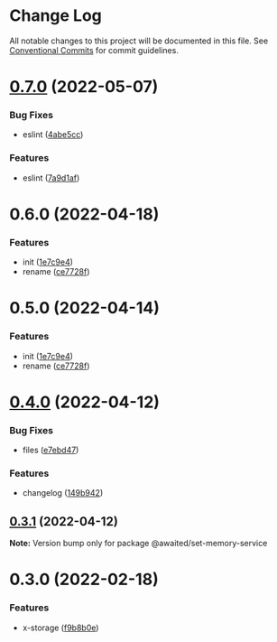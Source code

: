 # Change Log

All notable changes to this project will be documented in this file.
See [Conventional Commits](https://conventionalcommits.org) for commit guidelines.

# [0.7.0](http://git.hcece.com:22122/fe-pkgs/hdec/compare/@awaited/set-memory-service@0.6.0...@awaited/set-memory-service@0.7.0) (2022-05-07)

### Bug Fixes

- eslint ([4abe5cc](http://git.hcece.com:22122/fe-pkgs/hdec/commits/4abe5cc9f4af072942e2be6109f8f67e504664e2))

### Features

- eslint ([7a9d1af](http://git.hcece.com:22122/fe-pkgs/hdec/commits/7a9d1af47acbcfa26042a583cf67440f823abadb))

# 0.6.0 (2022-04-18)

### Features

- init ([1e7c9e4](http://10.215.171.199:220/fe-pkgs/hdec/commits/1e7c9e45cbcb66670963430b31c7be57ba5d2e05))
- rename ([ce7728f](http://10.215.171.199:220/fe-pkgs/hdec/commits/ce7728f3cf48b348b76344f7278eab6c1d78d894))

# 0.5.0 (2022-04-14)

### Features

- init ([1e7c9e4](http://10.215.171.199:220/fe-pkgs/hdec/commits/1e7c9e45cbcb66670963430b31c7be57ba5d2e05))
- rename ([ce7728f](http://10.215.171.199:220/fe-pkgs/hdec/commits/ce7728f3cf48b348b76344f7278eab6c1d78d894))

# [0.4.0](https://github.com/Venusjason/sprite-components/compare/@awaited/set-memory-service@0.3.1...@awaited/set-memory-service@0.4.0) (2022-04-12)

### Bug Fixes

- files ([e7ebd47](https://github.com/Venusjason/sprite-components/commit/e7ebd473d30fae6174af886b1008d600f7bd241a))

### Features

- changelog ([149b942](https://github.com/Venusjason/sprite-components/commit/149b9424a790ca5cb92e5ef3ea7b6cfc2927be31))

## [0.3.1](https://github.com/Venusjason/sprite-components/compare/@awaited/set-memory-service@0.3.0...@awaited/set-memory-service@0.3.1) (2022-04-12)

**Note:** Version bump only for package @awaited/set-memory-service

# 0.3.0 (2022-02-18)

### Features

- x-storage ([f9b8b0e](https://github.com/Venusjason/sprite-components/commit/f9b8b0e6f3483d6149018e7def013c5f9475d3da))
